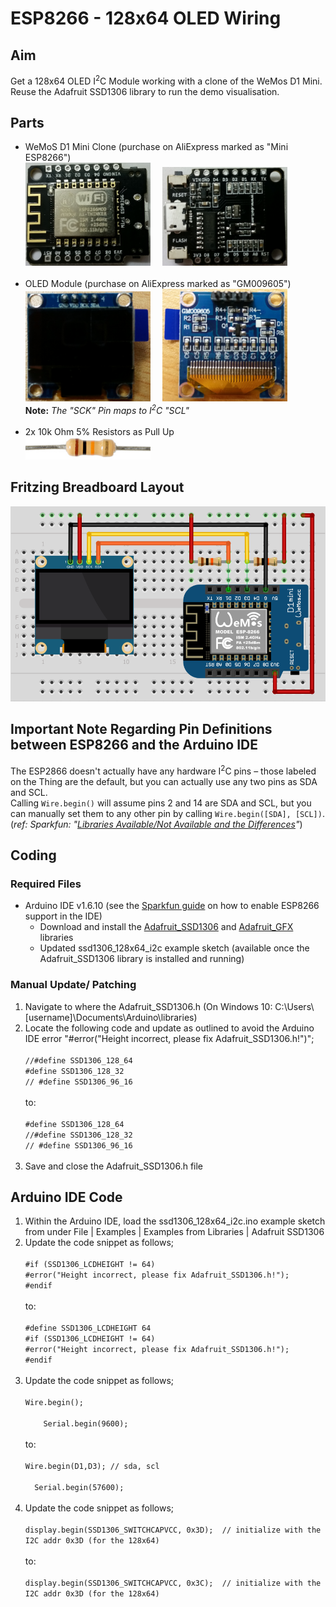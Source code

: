 <h1>ESP8266 - 128x64 OLED Wiring</h1>

<h2>Aim</h2>
Get a 128x64 OLED I<sup>2</sup>C Module working with a clone of the WeMos D1 Mini. Reuse the Adafruit SSD1306 library to run the demo visualisation.
<h2>Parts</h2>
<ul>
 <li>WeMoS D1 Mini Clone (purchase on AliExpress marked as "Mini ESP8266")<BR><img src="./resources/MiniESP8266-Front.jpg" width="200">&nbsp;&nbsp;&nbsp;&nbsp;&nbsp;<img src="./resources/MiniESP8266-Back.jpg" width="200"><i><br><br></i>
<li>OLED Module (purchase on AliExpress marked as "GM009605")
<BR><img src="resources/OLED128x64-GM009605-Front.jpg" width="200">&nbsp;&nbsp;&nbsp;&nbsp;&nbsp;<img src="resources/OLED128x64-GM009605-Back.jpg" width="200"><br><b>Note:</b> <i>The "SCK" Pin maps to I<sup>2</sup>C "SCL"<br>
<br></i>
<li>2x 10k Ohm 5% Resistors as Pull Up<br><img src="./resources/RES10K_MED.jpg" width="200"></li>
</ul>
<h2>Fritzing Breadboard Layout</h2>

<p><img src="resources/OLED_128x64_i2c Breadboard View.png" width="600"></p>
<h2>Important Note Regarding Pin Definitions between ESP8266 and the Arduino IDE</h2>
<p>The ESP2866 doesn't actually have any hardware I<sup>2</sup>C pins – those labeled on the Thing are the default, but you can actually use any two pins as SDA and SCL. <br>
        Calling <code>Wire.begin()</code>
        will assume pins 2 and 14 are SDA and SCL, but you can manually set them to any other pin by calling
        <code>Wire.begin([SDA], [SCL])</code>.<br>
(<em>ref: Sparkfun: "<a href="https://learn.sparkfun.com/tutorials/esp8266-thing-hookup-guide/using-the-arduino-addon" target="_parent">Libraries Available/Not Available and the Differences</a>"</em>) </p>
<h2>Coding</h2>
<h3>Required Files</h3>
<ul>
  <li>Arduino IDE v1.6.10 (see the <a href="https://learn.sparkfun.com/tutorials/esp8266-thing-hookup-guide/installing-the-esp8266-arduino-addon" target="_self">Sparkfun guide</a> on how to enable ESP8266 support in the IDE)
    <ul>
      <li>Download and install the <a href="https://github.com/adafruit/Adafruit_SSD1306" target="_self">Adafruit_SSD1306</a> and <a href="https://github.com/adafruit/Adafruit-GFX-Library" target="_self">Adafruit_GFX</a> libraries</li>
      <li>Updated ssd1306_128x64_i2c example sketch (available once the Adafruit_SSD1306 library is installed and running)</li>
    </ul>
  </li>
</ul>
<h3>Manual Update/ Patching </h3>
<ol>
  <li>Navigate to where the Adafruit_SSD1306.h (On Windows 10: C:\Users\[username]\Documents\Arduino\libraries)</li>
  <li>Locate the following code and update as outlined to avoid the Arduino IDE error &quot;#error("Height incorrect, please fix Adafruit_SSD1306.h!")&quot;;<BR><BR>
    <code>//#define SSD1306_128_64</code><br>
    <code>#define SSD1306_128_32</code><br>
    <code>// #define SSD1306_96_16</code><br>
    <BR>to:<BR><BR>
    <code>#define SSD1306_128_64</code><br>
    <code>//#define SSD1306_128_32</code><br>
    <code>// #define SSD1306_96_16</code><BR><BR></li>
  <li>Save and close the Adafruit_SSD1306.h file<br>
  </li>
</ol>
<H2>Arduino IDE Code</H2>
<ol>
  <li>  Within the Arduino IDE, load the ssd1306_128x64_i2c.ino example sketch from under File | Examples | Examples from Libraries | Adafruit SSD1306</li>
  <li>Update the code snippet as follows;<br><br><code>#if (SSD1306_LCDHEIGHT != 64)<br>#error("Height incorrect, please fix Adafruit_SSD1306.h!");<br>#endif</code>
  <br><br>to:<br><br><code>#define SSD1306_LCDHEIGHT 64<BR>#if (SSD1306_LCDHEIGHT != 64)<br>#error("Height incorrect, please fix Adafruit_SSD1306.h!");<br>#endif<br><br></code>
  </li>
  <li>Update the code snippet as follows;<br>
    <br>
    <code>Wire.begin();<BR>
    Serial.begin(9600);</code> <br>
    <br>
    to:<br>
    <br>
    <code>Wire.begin(D1,D3); // sda, scl<br>             
  Serial.begin(57600);</code><BR><BR></li>
  <li>Update the code snippet as follows;<br>
    <br>
    <code>display.begin(SSD1306_SWITCHCAPVCC, 0x3D);  // initialize with the I2C addr 0x3D (for the 128x64)</code> <br>
    <br>
    to:<br>
    <br>
    <code>display.begin(SSD1306_SWITCHCAPVCC, 0x3C);  // initialize with the I2C addr 0x3D (for the 128x64)</code></li>
</ol>
<p>&nbsp;</p>
